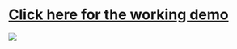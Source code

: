 [Click here for the  working demo](https://brandonyuh.me/ApiRecipes/)
======

![](https://brandonyuh.me/portfolio/dinner.png)
